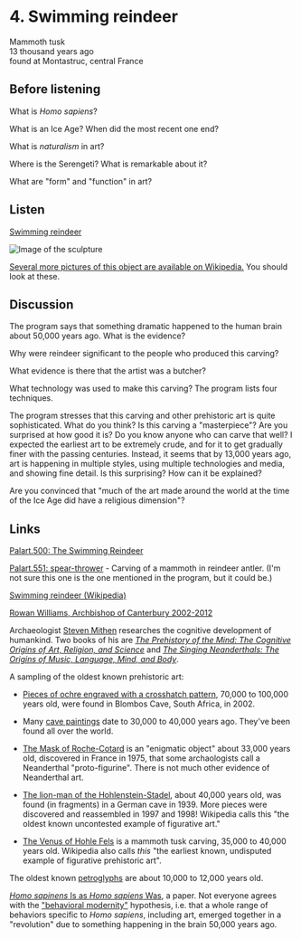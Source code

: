 # 4. Swimming reindeer

Mammoth tusk  
13 thousand years ago  
found at Montastruc, central France


## Before listening

What is *Homo sapiens*?

What is an Ice Age? When did the most recent one end?

What is *naturalism* in art?

Where is the Serengeti? What is remarkable about it?

What are "form" and "function" in art?


## Listen

[Swimming reindeer](http://www.bbc.co.uk/ahistoryoftheworld/objects/DyfP6g6dRN6WdwdnbIVbPw)

![Image of the sculpture](https://upload.wikimedia.org/wikipedia/commons/thumb/1/12/Sleeping_Reindeer_-_horizontal.jpg/800px-Sleeping_Reindeer_-_horizontal.jpg)

[Several more pictures of this object are available on
Wikipedia.](https://en.wikipedia.org/wiki/Swimming_Reindeer)
You should look at these.


## Discussion

The program says that something dramatic happened to the human brain
about 50,000 years ago. What is the evidence?

Why were reindeer significant to the people who produced this carving?

What evidence is there that the artist was a butcher?

What technology was used to make this carving? The program lists four techniques.

The program stresses that this carving and other prehistoric art is
quite sophisticated. What do you think? Is this carving a "masterpiece"?
Are you surprised at how good it is? Do you know anyone who can carve
that well? I expected the earliest art to be extremely crude, and for it
to get gradually finer with the passing centuries. Instead, it seems
that by 13,000 years ago, art is happening in multiple styles, using
multiple technologies and media, and showing fine detail. Is this
surprising? How can it be explained?

Are you convinced that "much of the art made around the world at the
time of the Ice Age did have a religious dimension"?


## Links

[Palart.500: The Swimming Reindeer](http://www.britishmuseum.org/research/collection_online/collection_object_details.aspx?objectId=808748&partId=1)

[Palart.551: spear-thrower](http://www.britishmuseum.org/research/collection_online/collection_object_details.aspx?objectId=1516193&partId=1) -
Carving of a mammoth in reindeer antler. (I'm not sure this one is the
one mentioned in the program, but it could be.)

[Swimming reindeer (Wikipedia)](https://en.wikipedia.org/wiki/Swimming_Reindeer)

[Rowan Williams, Archbishop of Canterbury 2002-2012](https://en.wikipedia.org/wiki/Rowan_Williams)

Archaeologist
[Steven Mithen](https://en.wikipedia.org/wiki/Steven_Mithen) researches
the cognitive development of humankind. Two books of his are
[*The Prehistory of the Mind: The Cognitive Origins of Art, Religion, and Science*](https://www.goodreads.com/book/show/769461.The_Prehistory_of_the_Mind?from_search=true&search_version=service)
and
[*The Singing Neanderthals: The Origins of Music, Language, Mind, and Body*](https://www.goodreads.com/book/show/375579.The_Singing_Neanderthals?from_search=true&search_version=service).

A sampling of the oldest known prehistoric art:

*   [Pieces of ochre engraved with a crosshatch
    pattern](https://en.wikipedia.org/wiki/Blombos_Cave#Pigments_and_engraved_pieces_of_ochre),
    70,000 to 100,000 years old, were found in Blombos Cave, South Africa,
    in 2002.

*   Many [cave paintings](https://en.wikipedia.org/wiki/Cave_painting)
    date to 30,000 to 40,000 years ago. They've been found all over the
    world.

*   [The Mask of Roche-Cotard](http://news.bbc.co.uk/2/hi/science/nature/3256228.stm)
    is an "enigmatic object" about 33,000 years old, discovered in France
    in 1975, that some archaologists call a Neanderthal "proto-figurine".
    There is not much other evidence of Neanderthal art.

*   [The lion-man of the Hohlenstein-Stadel](https://en.wikipedia.org/wiki/Lion-man),
    about 40,000 years old, was found (in fragments) in a German cave in 1939.
    More pieces were discovered and reassembled in 1997 and 1998!
    Wikipedia calls this "the oldest known uncontested example of figurative art."

*   [The Venus of Hohle Fels](https://en.wikipedia.org/wiki/Venus_of_Hohle_Fels) is
    a mammoth tusk carving, 35,000 to 40,000 years old.  Wikipedia also
    calls *this* "the earliest known, undisputed example of figurative
    prehistoric art".

The oldest known [petroglyphs](https://en.wikipedia.org/wiki/Petroglyph)
are about 10,000 to 12,000 years old.

[*Homo sapinens* Is as *Homo sapiens* Was](http://www.jstor.org/stable/10.1086/658067?seq=1),
a paper. Not everyone agrees with the
["behavioral modernity"](https://en.wikipedia.org/wiki/Behavioral_modernity)
hypothesis, i.e. that a whole range of behaviors specific to *Homo
sapiens*, including art, emerged together in a "revolution" due to
something happening in the brain 50,000 years ago.
